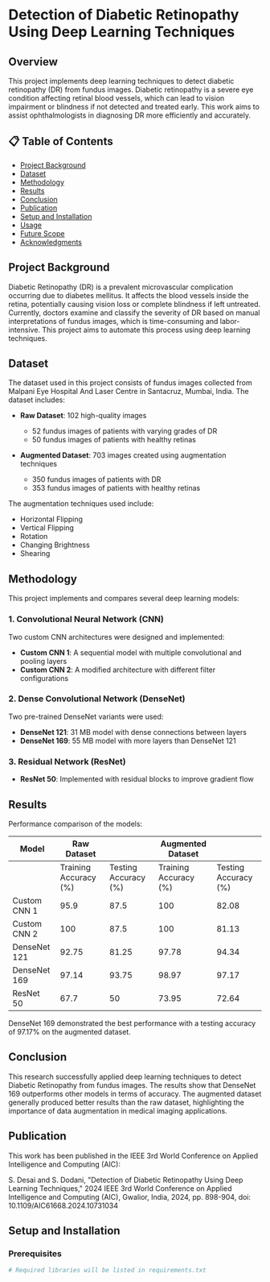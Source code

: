 # Detection of Diabetic Retinopathy Using Deep Learning Techniques

## Overview
This project implements deep learning techniques to detect diabetic retinopathy (DR) from fundus images. Diabetic retinopathy is a severe eye condition affecting retinal blood vessels, which can lead to vision impairment or blindness if not detected and treated early. This work aims to assist ophthalmologists in diagnosing DR more efficiently and accurately.

## 📋 Table of Contents
- [Project Background](#project-background)
- [Dataset](#dataset)
- [Methodology](#methodology)
- [Results](#results)
- [Conclusion](#conclusion)
- [Publication](#publication)
- [Setup and Installation](#setup-and-installation)
- [Usage](#usage)
- [Future Scope](#future-scope)
- [Acknowledgments](#acknowledgments)

## Project Background
Diabetic Retinopathy (DR) is a prevalent microvascular complication occurring due to diabetes mellitus. It affects the blood vessels inside the retina, potentially causing vision loss or complete blindness if left untreated. Currently, doctors examine and classify the severity of DR based on manual interpretations of fundus images, which is time-consuming and labor-intensive. This project aims to automate this process using deep learning techniques.

## Dataset
The dataset used in this project consists of fundus images collected from Malpani Eye Hospital And Laser Centre in Santacruz, Mumbai, India. The dataset includes:

- **Raw Dataset**: 102 high-quality images
  - 52 fundus images of patients with varying grades of DR
  - 50 fundus images of patients with healthy retinas

- **Augmented Dataset**: 703 images created using augmentation techniques
  - 350 fundus images of patients with DR
  - 353 fundus images of patients with healthy retinas

The augmentation techniques used include:
- Horizontal Flipping
- Vertical Flipping
- Rotation
- Changing Brightness
- Shearing

## Methodology
This project implements and compares several deep learning models:

### 1. Convolutional Neural Network (CNN)
Two custom CNN architectures were designed and implemented:
- **Custom CNN 1**: A sequential model with multiple convolutional and pooling layers
- **Custom CNN 2**: A modified architecture with different filter configurations

### 2. Dense Convolutional Network (DenseNet)
Two pre-trained DenseNet variants were used:
- **DenseNet 121**: 31 MB model with dense connections between layers
- **DenseNet 169**: 55 MB model with more layers than DenseNet 121

### 3. Residual Network (ResNet)
- **ResNet 50**: Implemented with residual blocks to improve gradient flow

## Results
Performance comparison of the models:

| Model | Raw Dataset |  | Augmented Dataset |  |
| --- | --- | --- | --- | --- |
| | Training Accuracy (%) | Testing Accuracy (%) | Training Accuracy (%) | Testing Accuracy (%) |
| Custom CNN 1 | 95.9 | 87.5 | 100 | 82.08 |
| Custom CNN 2 | 100 | 87.5 | 100 | 81.13 |
| DenseNet 121 | 92.75 | 81.25 | 97.78 | 94.34 |
| DenseNet 169 | 97.14 | 93.75 | 98.97 | 97.17 |
| ResNet 50 | 67.7 | 50 | 73.95 | 72.64 |

DenseNet 169 demonstrated the best performance with a testing accuracy of 97.17% on the augmented dataset.

## Conclusion
This research successfully applied deep learning techniques to detect Diabetic Retinopathy from fundus images. The results show that DenseNet 169 outperforms other models in terms of accuracy. The augmented dataset generally produced better results than the raw dataset, highlighting the importance of data augmentation in medical imaging applications.

## Publication
This work has been published in the IEEE 3rd World Conference on Applied Intelligence and Computing (AIC):

S. Desai and S. Dodani, "Detection of Diabetic Retinopathy Using Deep Learning Techniques," 2024 IEEE 3rd World Conference on Applied Intelligence and Computing (AIC), Gwalior, India, 2024, pp. 898-904, doi: 10.1109/AIC61668.2024.10731034

## Setup and Installation
### Prerequisites
```python
# Required libraries will be listed in requirements.txt
